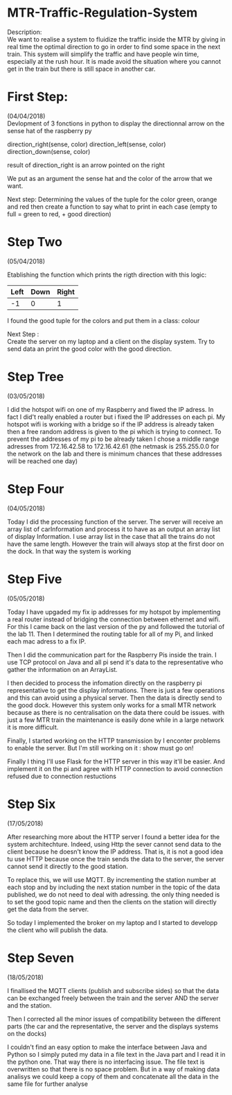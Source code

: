 # MTR-Traffic-Regulation-System

Description:  
We want to realise a system to fluidize the traffic inside the MTR by giving in real time the optimal
direction to go in order to find some space in the next train.
This system will simplify the traffic and have people win time, especially at the rush hour. It is made
avoid the situation where you cannot get in the train but there is still space in another car.

# First Step:
(04/04/2018)  
Devlopment of 3 fonctions in python to display the directionnal arrow on the sense hat of the raspberry py

direction_right(sense, color)
direction_left(sense, color)
direction_down(sense, color)

result of direction_right is an arrow pointed on the right

We put as an argument the sense hat and the color of the arrow that we want.

Next step:
Determining the values of the tuple for the color green, orange and red
then create a function to say what to print in each case (empty to full = green to red, + good direction)

# Step Two
(05/04/2018)  

Etablishing the function which prints the rigth direction with this logic: 

|Left|Down|Right|  
|----|----|-----|
|-1|0|1|

I found the good tuple for the colors and put them in a class: colour

Next Step :  
Create the server on my laptop and a client on the display system.
Try to send data an print the good color with the good direction.

# Step Tree
(03/05/2018)

I did the hotspot wifi on one of my Raspberry and fiwed the IP adress. In fact I did't really enabled a router but i fixed the IP addresses on each pi. My hotspot wifi is working with a bridge so if the IP address is already taken then a free random address is given to the pi which is trying to connect. 
To prevent the addresses of my pi to be already taken I chose a middle range adresses
from 172.16.42.58 to 172.16.42.61 (the netmask is 255.255.0.0 for the network on the lab and there is minimum chances that these addresses will be reached one day)

# Step Four
(04/05/2018)

Today I did the processing function of the server. The server will receive an array list of carInformation and process it to have as an output an array list of display Information. I use array list in the case that all the trains do not have the same length. However the train will always stop at the first door on the dock. In that way the system is working

# Step Five
(05/05/2018)

Today I have upgaded my fix ip addresses for my hotspot by implementing a real router instead of bridging the connection between ethernet and wifi. For this I came back on the last version of the py and followed the tutorial of the lab 11.
Then I determined the routing table for all of my Pi, and linked each mac adress to a fix IP.

Then I did the communication part for the Raspberry Pis inside the train. I use TCP protocol on  Java and all pi send it's data to the representative who gather the information on an ArrayList.


I then decided to process the infomation directly on the raspberry pi representative to get the display informations. There is just a few operations and this can avoid using a physical server. Then the data is directly send to the good dock.
However this system only works for a small MTR network because as there is no centralisation on the data there could be issues. with just a few MTR train the maintenance is easily done while in a large network it is more difficult.

Finally, I started working on the HTTP transmission by I enconter problems to enable the server.
But I'm still working on it : show must go on!

Finally I thing I'll use Flask for the HTTP server in this way it'll be easier.
And implement it on the pi and agree with HTTP connection to avoid connection refused due to connection restuctions

# Step Six
(17/05/2018)

After researching more about the HTTP server I found a better idea for the system architechture. Indeed, using Http the sever cannot send data to the client because he doesn't know the IP address. That is, it is not a good idea tu use HTTP because once the train sends the data to the server, the server cannot send it directly to the good station.

To replace this, we will use MQTT. By incrementing the station number at each stop and by including the next station number in the topic of the data published, we do not need to deal with adressing. the only thing needed is to set the good topic name and then the clients on the station will directly get the data from the server.

So today I implemented the broker on my laptop and I started to developp the client who will publish the data.

# Step Seven
(18/05/2018)

I finallised the MQTT clients (publish and subscribe sides) so that the data can be exchanged freely between the train and the server AND the server and the station.

Then I corrected all the minor issues of compatibility between the different parts (the car and the representative, the server and the displays systems on the docks)

I couldn't find an easy option to make the interface between Java and Python so I simply puted my data in a file text in the Java part and I read it in the python one. That way there is no interfacing issue. The file text is overwritten so that there is no space problem. But in a way of making data analisys we could keep a copy of them and concatenate all the data in the same file for further analyse
